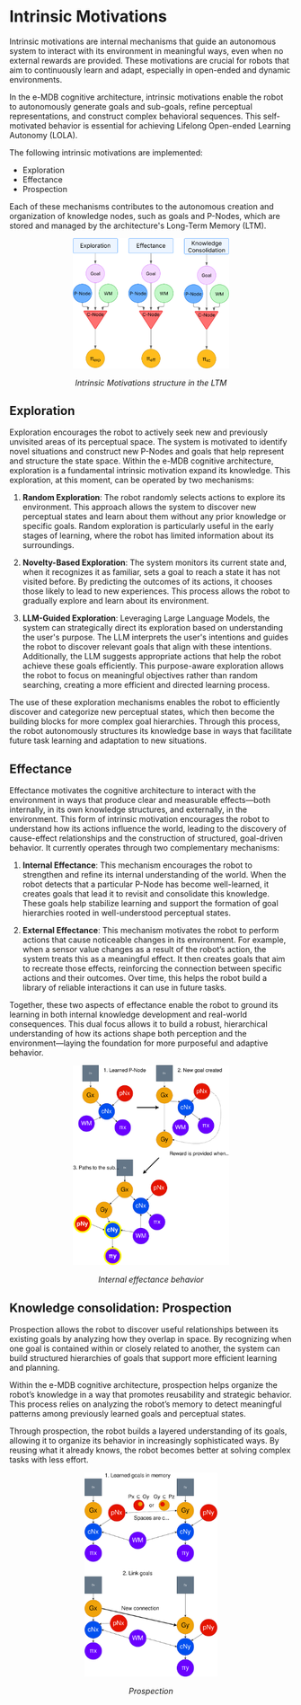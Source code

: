 # Intrinsic Motivations

Intrinsic motivations are internal mechanisms that guide an autonomous system to interact with its environment in meaningful ways, even when no external rewards are provided. These motivations are crucial for robots that aim to continuously learn and adapt, especially in open-ended and dynamic environments.

In the e-MDB cognitive architecture, intrinsic motivations enable the robot to autonomously generate goals and sub-goals, refine perceptual representations, and construct complex behavioral sequences. This self-motivated behavior is essential for achieving Lifelong Open-ended Learning Autonomy (LOLA).

The following intrinsic motivations are implemented:

- Exploration
- Effectance
- Prospection

Each of these mechanisms contributes to the autonomous creation and organization of knowledge nodes, such as goals and P-Nodes, which are stored and managed by the architecture's Long-Term Memory (LTM).

<div style="width:55%; margin:auto; text-align:center;">

![Intrinsic Motivations structure in the LTM](images/IM-PILLAR.svg)

*Intrinsic Motivations structure in the LTM*
</div>


## Exploration

Exploration encourages the robot to actively seek new and previously unvisited areas of its perceptual space. The system is motivated to identify novel situations and construct new P-Nodes and goals that help represent and structure the state space.
Within the e-MDB cognitive architecture, exploration is a fundamental intrinsic motivation expand its knowledge. This exploration, at this moment, can be operated by two mechanisms:

1. **Random Exploration**: The robot randomly selects actions to explore its environment. This approach allows the system to discover new perceptual states and learn about them without any prior knowledge or specific goals. Random exploration is particularly useful in the early stages of learning, where the robot has limited information about its surroundings.

2. **Novelty-Based Exploration**: The system monitors its current state and, when it recognizes it as familiar, sets a goal to reach a state it has not visited before. By predicting the outcomes of its actions, it chooses those likely to lead to new experiences. This process allows the robot to gradually explore and learn about its environment. 

3. **LLM-Guided Exploration**: Leveraging Large Language Models, the system can strategically direct its exploration based on understanding the user's purpose. The LLM interprets the user's intentions and guides the robot to discover relevant goals that align with these intentions. Additionally, the LLM suggests appropriate actions that help the robot achieve these goals efficiently. This purpose-aware exploration allows the robot to focus on meaningful objectives rather than random searching, creating a more efficient and directed learning process.

The use of these exploration mechanisms enables the robot to efficiently discover and categorize new perceptual states, which then become the building blocks for more complex goal hierarchies. Through this process, the robot autonomously structures its knowledge base in ways that facilitate future task learning and adaptation to new situations.


## Effectance

Effectance motivates the cognitive architecture to interact with the environment in ways that produce clear and measurable effects—both internally, in its own knowledge structures, and externally, in the environment. This form of intrinsic motivation encourages the robot to understand how its actions influence the world, leading to the discovery of cause-effect relationships and the construction of structured, goal-driven behavior. It currently operates through two complementary mechanisms:

1. **Internal Effectance**: This mechanism encourages the robot to strengthen and refine its internal understanding of the world. When the robot detects that a particular P-Node has become well-learned, it creates goals that lead it to revisit and consolidate this knowledge. These goals help stabilize learning and support the formation of goal hierarchies rooted in well-understood perceptual states.

2. **External Effectance**: This mechanism motivates the robot to perform actions that cause noticeable changes in its environment. For example, when a sensor value changes as a result of the robot’s action, the system treats this as a meaningful effect. It then creates goals that aim to recreate those effects, reinforcing the connection between specific actions and their outcomes. Over time, this helps the robot build a library of reliable interactions it can use in future tasks.

Together, these two aspects of effectance enable the robot to ground its learning in both internal knowledge development and real-world consequences. This dual focus allows it to build a robust, hierarchical understanding of how its actions shape both perception and the environment—laying the foundation for more purposeful and adaptive behavior.

<div style="width:55%; margin:auto; text-align:center;">

![Internal Effectance behavior](images/InternalEffectance.svg)

*Internal effectance behavior* 
</div>



## Knowledge consolidation: Prospection

Prospection allows the robot to discover useful relationships between its existing goals by analyzing how they overlap in space. By recognizing when one goal is contained within or closely related to another, the system can build structured hierarchies of goals that support more efficient learning and planning.

Within the e-MDB cognitive architecture, prospection helps organize the robot’s knowledge in a way that promotes reusability and strategic behavior. This process relies on analyzing the robot’s memory to detect meaningful patterns among previously learned goals and perceptual states.

Through prospection, the robot builds a layered understanding of its goals, allowing it to organize its behavior in increasingly sophisticated ways. By reusing what it already knows, the robot becomes better at solving complex tasks with less effort.

<div style="width:47%; margin:auto; text-align:center;">

![Prospection](images/Prospection.svg)

*Prospection*
</div>

